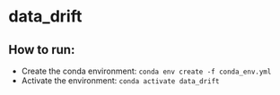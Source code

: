 # data_drift

## How to run:
- Create the conda environment: `conda env create -f conda_env.yml`
- Activate the environment: `conda activate data_drift`
